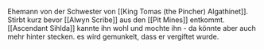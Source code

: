 Ehemann von der Schwester von [[King Tomas (the Pincher) Algathinet]]. Stirbt kurz bevor [[Alwyn Scribe]] aus den [[Pit Mines]] entkommt. [[Ascendant Sihlda]] kannte ihn wohl und mochte ihn - da könnte aber auch mehr hinter stecken. es wird gemunkelt, dass er vergiftet wurde.